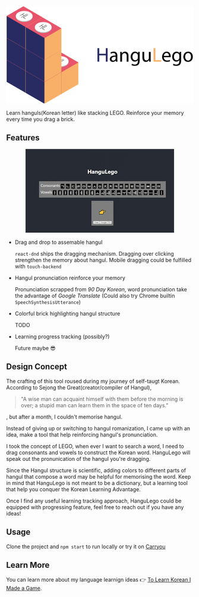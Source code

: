 
<div align="center">

  ![HanguLego](assets/hangulego_v5.png "HanguLego")
</div>
Learn hanguls(Korean letter) like stacking LEGO. Reinforce your memory every time you drag a brick.

## Features
<p align="center">
  <img src="assets/demo.gif" alt="domo" />
</p>

* Drag and drop to assemable hangul

    `react-dnd` ships the dragging mechanism. 
    Dragging over clicking strengthen the memory about hangul. Mobile dragging could be fulfilled with `touch-backend`

* Hangul pronunciation reinforce your memory

    Pronunciation scrapped from _90 Day Korean_, word pronunciation take the advantage of _Google Translate_ (Could also try Chrome builtin `SpeechSynthesisUtterance`)

* Colorful brick highlighting hangul structure
    
    TODO

* Learning progress tracking (possibly?)

    Future maybe 😎

## Design Concept
The crafting of this tool roused during my journey of self-taugt Korean. 
According to Sejong the Great(creator/compiler of Hangul), 

> "A wise man can acquaint himself with them before the morning is over; a stupid man can learn them in the space of ten days."

, but after a month, I  couldn't memorise hangul. 

Instead of giving up or switching to hangul romanization, I came up with an idea, make a tool that help reinforcing hangul's pronunciation. 


I took the concept of LEGO, when ever I want to search a word, I need to drag consonants and vowels to construct the Korean word. HanguLego will speak out the pronunication of the hangul you're dragging.

Since the Hangul structure is scientific, adding colors to different parts of hangul that compose a word may be helpful for memorising the word.
Keep in mind that HanguLego is not meant to be a dictionary, but a learning tool that help you conquer the Korean Learning Advantage.

Once I find any useful learning tracking approach, HanguLego could be equipped with progressing feature, feel free to reach out if you have any ideas!

## Usage
Clone the project and `npm start` to run locally or try it on [Carryou](https://hangulego.carryou.dev/)

## Learn More

You can learn more about my language learnign ideas 👉 [To Learn Korean I Made a Game](https://www.youtube.com/watch?v=7syJnOKJQAQ).
